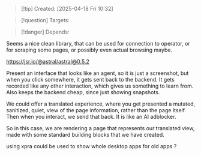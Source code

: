 
>[!tip] Created: [2025-04-18 Fri 10:32]

>[!question] Targets: 

>[!danger] Depends: 

Seems a nice clean library, that can be used for connection to operator, or for scraping some pages, or possibly even actual browsing maybe.

https://jsr.io/@astral/astral@0.5.2

Present an interface that looks like an agent, so it is just a screenshot, but when you click somewhere, it gets sent back to the backend.  It gets recorded like any other interaction, which gives us something to learn from.  Also keeps the backend cheap, since just showing snapshots.

We could offer a translated experience, where you get presented a mutated, sanitized, quiet, view of the page information, rather than the page itself.  Then when you interact, we send that back.  It is like an AI adblocker.

So in this case, we are rendering a page that represents our translated view, made with some standard building blocks that we have created.

using xpra could be used to show whole desktop apps for old apps ?
